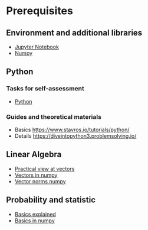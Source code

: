# Prerequisites

## Environment and additional libraries

- [Jupyter Notebook](https://jupyter-notebook-beginner-guide.readthedocs.io/en/latest/)
- [Numpy](https://cs231n.github.io/python-numpy-tutorial/#numpy)

## Python

### Tasks for self-assessment
- [Python](https://github.com/dr-leto/ml-intro/blob/2021/0_prerequisites/python_tasks.md)

### Guides and theoretical materials
- Basics https://www.stavros.io/tutorials/python/ 
- Details https://diveintopython3.problemsolving.io/

## Linear Algebra

- [Practical view at vectors](https://towardsdatascience.com/a-practical-look-at-vectors-and-your-data-95bde21b37d1)
- [Vectors in numpy](https://machinelearningmastery.com/gentle-introduction-vectors-machine-learning/)
- [Vector norms numpy](https://machinelearningmastery.com/vector-norms-machine-learning/)

## Probability and statistic
- [Basics explained](https://towardsdatascience.com/probability-and-statistics-for-data-science-part-1-3eed6051c40d)
- [Basics in numpy](https://machinelearningmastery.com/introduction-to-expected-value-variance-and-covariance/)
